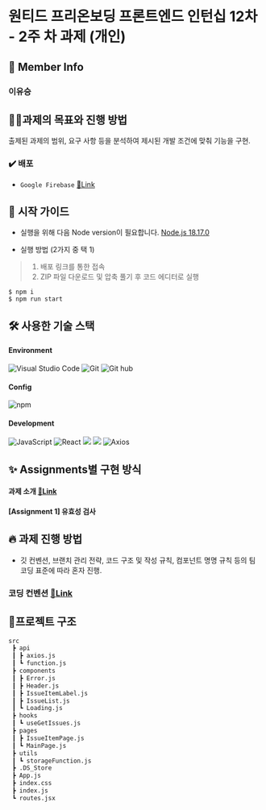 # 원티드 프리온보딩 프론트엔드 인턴십 12차 - 2주 차 과제 (개인)

## 👥 Member Info
### 이유승


## 💪🏻과제의 목표와 진행 방법
출제된 과제의 범위, 요구 사항 등을 분석하여 제시된 개발 조건에 맞춰 기능을 구현.


### ✔️ 배포 
- ```Google Firebase``` [🔗Link](https://pre-onboarding-2-17-deploy.web.app/)

## 🛫 시작 가이드

- 실행을 위해 다음 Node version이 필요합니다.
    [Node.js 18.17.0](https://nodejs.org/ca/blog/release/v18.17.0/)

- 실행 방법 (2가지 중 택 1)
> 1. 배포 링크를 통한 접속
> 2. ZIP 파일 다운로드 및 압축 풀기 후 코드 에디터로 실행

```
$ npm i
$ npm run start
```

## 🛠️ 사용한 기술 스택

#### Environment

![Visual Studio Code](https://img.shields.io/badge/Visual%20Studio%20Code-007ACC?style=for-the-badge&logo=Visual%20Studio%20Code&logoColor=white)
![Git](https://img.shields.io/badge/Git-F05032?style=for-the-badge&logo=Git&logoColor=white)
![Git hub](https://img.shields.io/badge/GitHub-181717?style=for-the-badge&logo=GitHub&logoColor=white)

#### Config

![npm](https://img.shields.io/badge/npm-CB3837?style=for-the-badge&logo=npm&logoColor=white)

#### Development

![JavaScript](https://img.shields.io/badge/JavaScript-F7DF1E?style=for-the-badge&logo=Javascript&logoColor=black)
![React](https://img.shields.io/badge/React-20232A?style=for-the-badge&logo=react&logoColor=61DAFB)
<img src="https://img.shields.io/badge/styled components-DB7093?style=for-the-badge&logo=styled-components&logoColor=white"/>
<img src="https://img.shields.io/badge/react router-CA4245?style=for-the-badge&logo=react-router&logoColor=white"/>
![Axios](https://img.shields.io/badge/axios-5A29E4?style=for-the-badge&logo=axios&logoColor=black)


## ✨ Assignments별 구현 방식

#### 과제 소개 [🔗Link](https://lean-mahogany-686.notion.site/Week-2-a28eb717312a434498ea431d2ff8fc17)

#### [Assignment 1] 유효성 검사



## 🔥 과제 진행 방법
- 깃 컨벤션, 브랜치 관리 전략, 코드 구조 및 작성 규칙, 컴포넌트 명명 규칙 등의 팀 코딩 표준에 따라 혼자 진행.

### 코딩 컨벤션 [🔗Link](https://shorturl.at/dAO08)

## 🌲프로젝트 구조
```bash
src
 ┣ api
 ┃ ┣ axios.js
 ┃ ┗ function.js
 ┣ components
 ┃ ┣ Error.js
 ┃ ┣ Header.js
 ┃ ┣ IssueItemLabel.js
 ┃ ┣ IssueList.js
 ┃ ┗ Loading.js
 ┣ hooks
 ┃ ┗ useGetIssues.js
 ┣ pages
 ┃ ┣ IssueItemPage.js
 ┃ ┗ MainPage.js
 ┣ utils
 ┃ ┗ storageFunction.js
 ┣ .DS_Store
 ┣ App.js
 ┣ index.css
 ┣ index.js
 ┗ routes.jsx
```
